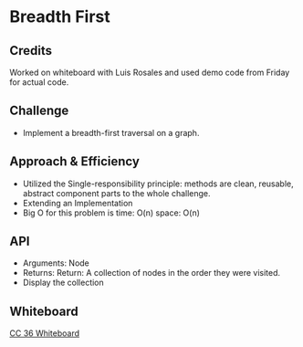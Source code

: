 # Breadth First

## Credits

Worked on whiteboard with Luis Rosales and used demo code from Friday for actual code.

## Challenge

- Implement a breadth-first traversal on a graph.

## Approach & Efficiency

- Utilized the Single-responsibility principle: methods are clean, reusable, abstract component parts to the whole challenge.
- Extending an Implementation
- Big O for this problem is time: O(n) space: O(n)

## API

- Arguments: Node
- Returns: Return: A collection of nodes in the order they were visited.
- Display the collection

## Whiteboard

[CC 36 Whiteboard](../assets/Challenge36.png)
